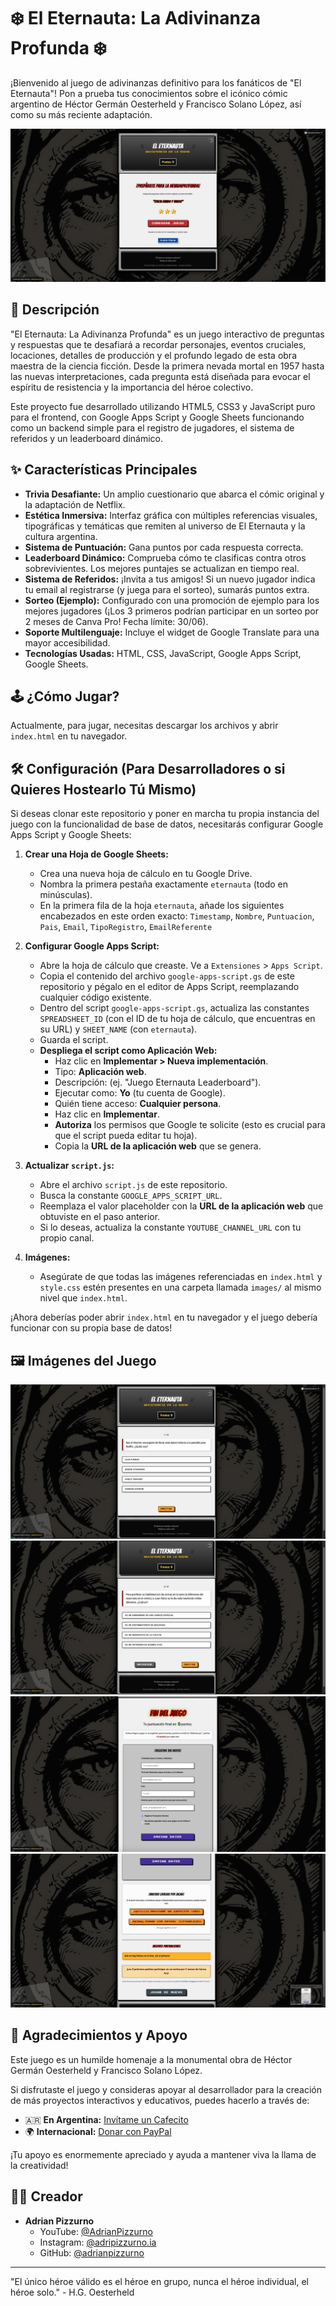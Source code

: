 # ❄️ El Eternauta: La Adivinanza Profunda ❄️

¡Bienvenido al juego de adivinanzas definitivo para los fanáticos de "El Eternauta"! Pon a prueba tus conocimientos sobre el icónico cómic argentino de Héctor Germán Oesterheld y Francisco Solano López, así como su más reciente adaptación.

![Screenshot del Juego](https://github.com/adrianpizzurno/eternautagame/blob/22755e6f2b6dbbf0a45c52b6a8e42a3dde082bfe/%7Beternauta%7D1_1.jpg)
<!-- Reemplaza 'images/placeholder_screenshot_1.png' con la ruta a una captura de pantalla real del juego -->
<!-- Puedes añadir más screenshots si quieres -->

## 📜 Descripción

"El Eternauta: La Adivinanza Profunda" es un juego interactivo de preguntas y respuestas que te desafiará a recordar personajes, eventos cruciales, locaciones, detalles de producción y el profundo legado de esta obra maestra de la ciencia ficción. Desde la primera nevada mortal en 1957 hasta las nuevas interpretaciones, cada pregunta está diseñada para evocar el espíritu de resistencia y la importancia del héroe colectivo.

Este proyecto fue desarrollado utilizando HTML5, CSS3 y JavaScript puro para el frontend, con Google Apps Script y Google Sheets funcionando como un backend simple para el registro de jugadores, el sistema de referidos y un leaderboard dinámico.

## ✨ Características Principales

*   **Trivia Desafiante:** Un amplio cuestionario que abarca el cómic original y la adaptación de Netflix.
*   **Estética Inmersiva:** Interfaz gráfica con múltiples referencias visuales, tipográficas y temáticas que remiten al universo de El Eternauta y la cultura argentina.
*   **Sistema de Puntuación:** Gana puntos por cada respuesta correcta.
*   **Leaderboard Dinámico:** Comprueba cómo te clasificas contra otros sobrevivientes. Los mejores puntajes se actualizan en tiempo real.
*   **Sistema de Referidos:** ¡Invita a tus amigos! Si un nuevo jugador indica tu email al registrarse (y juega para el sorteo), sumarás puntos extra.
*   **Sorteo (Ejemplo):** Configurado con una promoción de ejemplo para los mejores jugadores (¡Los 3 primeros podrían participar en un sorteo por 2 meses de Canva Pro! Fecha límite: 30/06).
*   **Soporte Multilenguaje:** Incluye el widget de Google Translate para una mayor accesibilidad.
*   **Tecnologías Usadas:** HTML, CSS, JavaScript, Google Apps Script, Google Sheets.

## 🕹️ ¿Cómo Jugar?

<!-- Si tienes el juego desplegado online, reemplaza el siguiente párrafo con un enlace directo -->
Actualmente, para jugar, necesitas descargar los archivos y abrir `index.html` en tu navegador.
<!-- Ejemplo de enlace a demo:
**[¡JUEGA AQUÍ!](https://tu-usuario.github.io/tu-repositorio/)**
-->

## 🛠️ Configuración (Para Desarrolladores o si Quieres Hostearlo Tú Mismo)

Si deseas clonar este repositorio y poner en marcha tu propia instancia del juego con la funcionalidad de base de datos, necesitarás configurar Google Apps Script y Google Sheets:

1.  **Crear una Hoja de Google Sheets:**
    *   Crea una nueva hoja de cálculo en tu Google Drive.
    *   Nombra la primera pestaña exactamente `eternauta` (todo en minúsculas).
    *   En la primera fila de la hoja `eternauta`, añade los siguientes encabezados en este orden exacto:
        `Timestamp`, `Nombre`, `Puntuacion`, `Pais`, `Email`, `TipoRegistro`, `EmailReferente`

2.  **Configurar Google Apps Script:**
    *   Abre la hoja de cálculo que creaste. Ve a `Extensiones` > `Apps Script`.
    *   Copia el contenido del archivo `google-apps-script.gs` de este repositorio y pégalo en el editor de Apps Script, reemplazando cualquier código existente.
    *   Dentro del script `google-apps-script.gs`, actualiza las constantes `SPREADSHEET_ID` (con el ID de tu hoja de cálculo, que encuentras en su URL) y `SHEET_NAME` (con `eternauta`).
    *   Guarda el script.
    *   **Despliega el script como Aplicación Web:**
        *   Haz clic en **Implementar > Nueva implementación**.
        *   Tipo: **Aplicación web**.
        *   Descripción: (ej. "Juego Eternauta Leaderboard").
        *   Ejecutar como: **Yo** (tu cuenta de Google).
        *   Quién tiene acceso: **Cualquier persona**.
        *   Haz clic en **Implementar**.
        *   **Autoriza** los permisos que Google te solicite (esto es crucial para que el script pueda editar tu hoja).
        *   Copia la **URL de la aplicación web** que se genera.

3.  **Actualizar `script.js`:**
    *   Abre el archivo `script.js` de este repositorio.
    *   Busca la constante `GOOGLE_APPS_SCRIPT_URL`.
    *   Reemplaza el valor placeholder con la **URL de la aplicación web** que obtuviste en el paso anterior.
    *   Si lo deseas, actualiza la constante `YOUTUBE_CHANNEL_URL` con tu propio canal.

4.  **Imágenes:**
    *   Asegúrate de que todas las imágenes referenciadas en `index.html` y `style.css` estén presentes en una carpeta llamada `images/` al mismo nivel que `index.html`.

¡Ahora deberías poder abrir `index.html` en tu navegador y el juego debería funcionar con su propia base de datos!

## 🖼️ Imágenes del Juego

<!-- Reemplaza estos placeholders con tus propias capturas -->
![Screenshot del Juego](https://github.com/adrianpizzurno/eternautagame/blob/22755e6f2b6dbbf0a45c52b6a8e42a3dde082bfe/%7Beternauta%7D2_1.jpg)
![Screenshot del Juego](https://github.com/adrianpizzurno/eternautagame/blob/22755e6f2b6dbbf0a45c52b6a8e42a3dde082bfe/%7Beternauta%7D3_1.jpg)
![Screenshot del Juego](https://github.com/adrianpizzurno/eternautagame/blob/22755e6f2b6dbbf0a45c52b6a8e42a3dde082bfe/%7Beternauta%7D4_1.jpg)
![Screenshot del Juego](https://github.com/adrianpizzurno/eternautagame/blob/22755e6f2b6dbbf0a45c52b6a8e42a3dde082bfe/%7Beternauta%7D5_1.jpg)

## 🙏 Agradecimientos y Apoyo

Este juego es un humilde homenaje a la monumental obra de Héctor Germán Oesterheld y Francisco Solano López.

Si disfrutaste el juego y consideras apoyar al desarrollador para la creación de más proyectos interactivos y educativos, puedes hacerlo a través de:

*   🇦🇷 **En Argentina:** [Invítame un Cafecito](https://cafecito.app/adrianpizzurno)
*   🌍 **Internacional:** [Donar con PayPal](https://paypal.me/pizzurnoadrian?country.x=AR&locale.x=es_XC)

¡Tu apoyo es enormemente apreciado y ayuda a mantener viva la llama de la creatividad!

## 👨‍💻 Creador

*   **Adrian Pizzurno**
    *   YouTube: [@AdrianPizzurno](https://www.youtube.com/@AdrianPizzurno)
    *   Instagram: [@adripizzurno.ia](https://www.instagram.com/adripizzurno.ia)
    *   GitHub: [@adrianpizzurno](https://github.com/adrianpizzurno/) <!-- Reemplaza con tu usuario de GitHub si es diferente -->

---

"El único héroe válido es el héroe en grupo, nunca el héroe individual, el héroe solo." - H.G. Oesterheld
